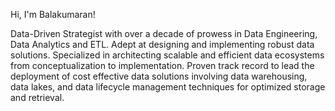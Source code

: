 Hi, I'm Balakumaran!

Data-Driven Strategist with over a decade of prowess in Data Engineering, Data Analytics and ETL. Adept at 
designing and implementing robust data solutions. Specialized in architecting scalable and efficient data 
ecosystems from conceptualization to implementation. Proven track record to lead the deployment of cost
effective data solutions involving data warehousing, data lakes, and data lifecycle management techniques for 
optimized storage and retrieval.  

